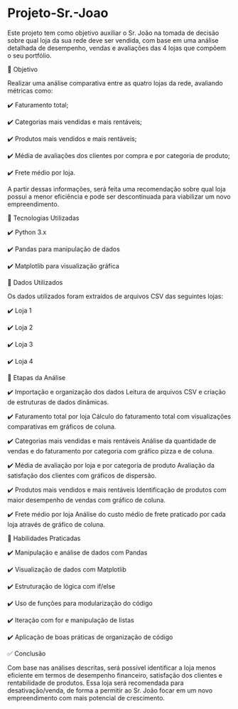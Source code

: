 # Projeto-Sr.-Joao
Este projeto tem como objetivo auxiliar o Sr. João na tomada de decisão sobre qual loja da sua rede deve ser vendida, com base em uma análise detalhada de desempenho, vendas e avaliações das 4 lojas que compõem o seu portfólio.

📌 Objetivo

Realizar uma análise comparativa entre as quatro lojas da rede, avaliando métricas como:

✔️ Faturamento total;

✔️ Categorias mais vendidas e mais rentáveis;

✔️ Produtos mais vendidos e mais rentáveis;

✔️ Média de avaliações dos clientes por compra e por categoria de produto;

✔️ Frete médio por loja.

A partir dessas informações, será feita uma recomendação sobre qual loja possui a menor eficiência e pode ser descontinuada para viabilizar um novo empreendimento.

🧰 Tecnologias Utilizadas

✔️ Python 3.x

✔️ Pandas para manipulação de dados

✔️ Matplotlib para visualização gráfica

📂 Dados Utilizados

Os dados utilizados foram extraídos de arquivos CSV das seguintes lojas:

✔️ Loja 1

✔️ Loja 2

✔️ Loja 3

✔️ Loja 4

🔎 Etapas da Análise

✔️ Importação e organização dos dados Leitura de arquivos CSV e criação de estruturas de dados dinâmicas.

✔️ Faturamento total por loja Cálculo do faturamento total com visualizações comparativas em gráficos de coluna.

✔️ Categorias mais vendidas e mais rentáveis Análise da quantidade de vendas e do faturamento por categoria com gráfico pizza e de coluna.

✔️ Média de avaliação por loja e por categoria de produto Avaliação da satisfação dos clientes com gráficos de dispersão.

✔️ Produtos mais vendidos e mais rentáveis Identificação de produtos com maior desempenho de vendas com gráfico de coluna.

✔️ Frete médio por loja Análise do custo médio de frete praticado por cada loja através de gráfico de coluna.

🧠 Habilidades Praticadas

✔️ Manipulação e análise de dados com Pandas

✔️ Visualização de dados com Matplotlib

✔️ Estruturação de lógica com if/else

✔️ Uso de funções para modularização do código

✔️ Iteração com for e manipulação de listas

✔️ Aplicação de boas práticas de organização de código

✅ Conclusão

Com base nas análises descritas, será possível identificar a loja menos eficiente em termos de desempenho financeiro, satisfação dos clientes e rentabilidade de produtos. Essa loja será recomendada para desativação/venda, de forma a permitir ao Sr. João focar em um novo empreendimento com mais potencial de crescimento.
